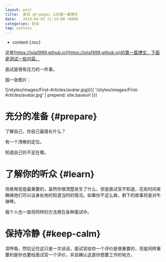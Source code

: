 ```yaml
---
layout: post
title:  尝试 gh-pages 上的第一篇博文
date:   2019-04-02 21:34:00 +0800
categories: 杂谈
tag: useless
---
```


* content
{:toc}


这是[https://iola1999.github.io](https://iola1999.github.io)的第一篇博文，下面是测试一些内容。

面试是很有压力的一件事。

插一张图片：

![/styles/images/First-Articles/avatar.jpg]({{ '/styles/images/First-Articles/avatar.jpg' | prepend: site.baseurl  }})

充分的准备			{#prepare}
====================================

了解自己，你自己最擅长什么？

有一个清晰的定位。

知道自己的不足在哪。

了解你的听众			{#learn}
====================================

场景再现是最重要的，虽然你很清楚发生了什么，但是面试官不知道，花些时间来确保他们可以设身处地的知道当时的情况。如果你不这么做，剩下的故事将是对牛弹琴。

我个人也一直将同样的方法用在各种面试中。

保持冷静			{#keep-calm}
====================================

深呼吸，然后记住这只是一次谈话，面试官给你一个评价是很重要的，但是同样重要的是你也要给面试官一个评价，并且确认这是你想要工作的地方。